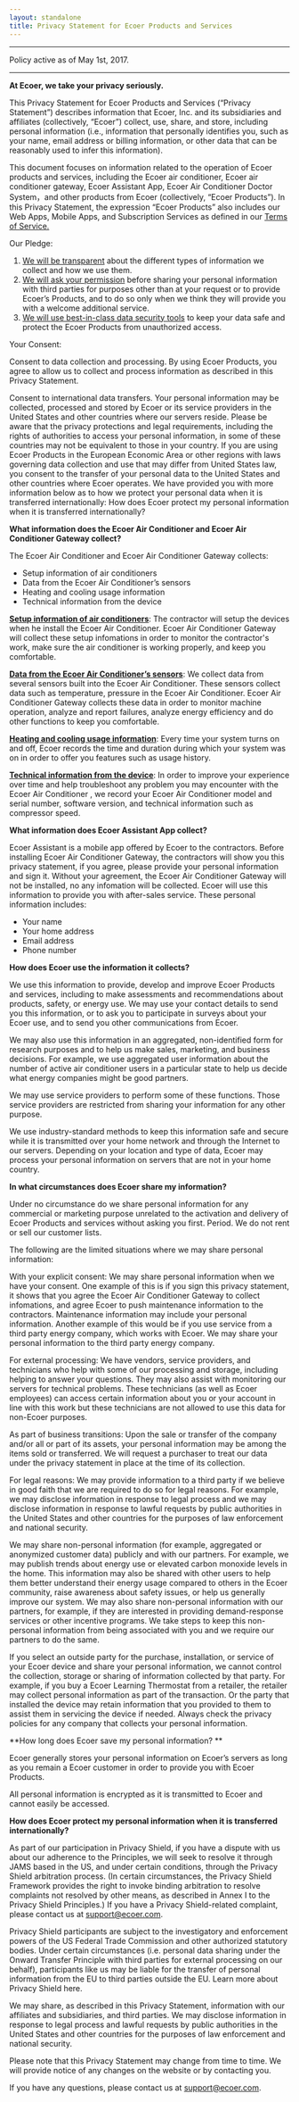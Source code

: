 ```yaml
---
layout: standalone
title: Privacy Statement for Ecoer Products and Services
---
```


----------
Policy active as of May 1st, 2017. 

----------
**At Ecoer, we take your privacy seriously.**

This Privacy Statement for Ecoer Products and Services (“Privacy Statement”) describes information that Ecoer, Inc. and its subsidiaries and affiliates (collectively, “Ecoer”) collect, use, share, and store, including personal information (i.e., information that personally identifies you, such as your name, email address or billing information, or other data that can be reasonably used to infer this information).

This document focuses on information related to the operation of Ecoer products and services, including the Ecoer air conditioner, Ecoer air conditioner gateway, Ecoer Assistant App, Ecoer Air Conditioner Doctor System，and other products from Ecoer (collectively, “Ecoer Products”). In this Privacy Statement, the expression “Ecoer Products” also includes our Web Apps, Mobile Apps, and Subscription Services as defined in our [Terms of Service.](https://www.ecoer.com/legal/terms-of-service/)

Our Pledge:

1. <u>We will be transparent</u> about the different types of information we collect and how we use them.
2. <u>We will ask your permission</u> before sharing your personal information with third parties for purposes other than at your request or to provide Ecoer’s Products, and to do so only when we think they will provide you with a welcome additional service.
3. <u>We will use best-in-class data security tools</u> to keep your data safe and protect the Ecoer Products from unauthorized access.

Your Consent:

Consent to data collection and processing. By using Ecoer Products, you agree to allow us to collect and process information as described in this Privacy Statement.

Consent to international data transfers. Your personal information may be collected, processed and stored by Ecoer or its service providers in the United States and other countries where our servers reside. Please be aware that the privacy protections and legal requirements, including the rights of authorities to access your personal information, in some of these countries may not be equivalent to those in your country. If you are using Ecoer Products in the European Economic Area or other regions with laws governing data collection and use that may differ from United States law, you consent to the transfer of your personal data to the United States and other countries where Ecoer operates. We have provided you with more information below as to how we protect your personal data when it is transferred internationally: How does Ecoer protect my personal information when it is transferred internationally?

**What information does the Ecoer Air Conditioner and Ecoer Air Conditioner Gateway collect?**

The Ecoer Air Conditioner and Ecoer Air Conditioner Gateway collects:

- Setup information of air conditioners
- Data from the Ecoer Air Conditioner’s sensors
- Heating and cooling usage information
- Technical information from the device

**<u>Setup information of air conditioners</u>**: The contractor will setup the devices when he install the Ecoer Air Conditioner. Ecoer Air Conditioner Gateway will collect these setup infomations in order to monitor the contractor's work, make sure the air conditioner is working properly, and keep you comfortable. 

**<u>Data from the Ecoer Air Conditioner’s sensors</u>**: We collect data from several sensors built into the Ecoer Air Conditioner. These sensors collect data such as temperature, pressure in the Ecoer Air Conditioner. Ecoer Air Conditioner Gateway collects these data in order to monitor machine operation, analyze and report failures, analyze energy efficiency and do other functions to keep you comfortable.

**<u>Heating and cooling usage information</u>**: Every time your system turns on and off, Ecoer records the time and duration during which your system was on in order to offer you features such as usage history.

**<u>Technical information from the device</u>**: In order to improve your experience over time and help troubleshoot any problem you may encounter with the Ecoer Air Conditioner , we record your Ecoer Air Conditioner model and serial number, software version, and technical information such as compressor speed.

**What information does Ecoer Assistant App collect?**

Ecoer Assistant is a mobile app offered by Ecoer to the contractors. Before installing Ecoer Air Conditioner Gateway, the contractors will show you this privacy statement, if you agree, please provide your personal information and sign it. Without your agreement, the Ecoer Air Conditioner Gateway will not be installed, no any infomation will be collected. Ecoer will use this information to provide you with after-sales service. These personal information includes:

- Your name
- Your home address
- Email address
- Phone number

**How does Ecoer use the information it collects?**

We use this information to provide, develop and improve Ecoer Products and services, including to make assessments and recommendations about products, safety, or energy use. We may use your contact details to send you this information, or to ask you to participate in surveys about your Ecoer use, and to send you other communications from Ecoer.

We may also use this information in an aggregated, non-identified form for research purposes and to help us make sales, marketing, and business decisions. For example, we use aggregated user information about the number of active air conditioner users in a particular state to help us decide what energy companies might be good partners.

We may use service providers to perform some of these functions. Those service providers are restricted from sharing your information for any other purpose.

We use industry-standard methods to keep this information safe and secure while it is transmitted over your home network and through the Internet to our servers. Depending on your location and type of data, Ecoer may process your personal information on servers that are not in your home country.

**In what circumstances does Ecoer share my information?**

Under no circumstance do we share personal information for any commercial or marketing purpose unrelated to the activation and delivery of Ecoer Products and services without asking you first. Period. We do not rent or sell our customer lists.

The following are the limited situations where we may share personal information:

With your explicit consent: We may share personal information when we have your consent. One example of this is if you sign this privacy statement, it shows that you agree the Ecoer Air Conditioner Gateway to collect infomations, and agree Ecoer to push maintenance information to the contractors. Maintenance information may include your personal information. Another example of this would be if you use service from a third party energy company, which works with Ecoer. We may share your personal information to the third party energy company. 

For external processing: We have vendors, service providers, and technicians who help with some of our processing and storage, including helping to answer your questions. They may also assist with monitoring our servers for technical problems. These technicians (as well as Ecoer employees) can access certain information about you or your account in line with this work but these technicians are not allowed to use this data for non-Ecoer purposes. 

As part of business transitions: Upon the sale or transfer of the company and/or all or part of its assets, your personal information may be among the items sold or transferred. We will request a purchaser to treat our data under the privacy statement in place at the time of its collection.

For legal reasons: We may provide information to a third party if we believe in good faith that we are required to do so for legal reasons. For example, we may disclose information in response to legal process and we may disclose information in response to lawful requests by public authorities in the United States and other countries for the purposes of law enforcement and national security.

We may share non-personal information (for example, aggregated or anonymized customer data) publicly and with our partners. For example, we may publish trends about energy use or elevated carbon monoxide levels in the home. This information may also be shared with other users to help them better understand their energy usage compared to others in the Ecoer community, raise awareness about safety issues, or help us generally improve our system. We may also share non-personal information with our partners, for example, if they are interested in providing demand-response services or other incentive programs. We take steps to keep this non-personal information from being associated with you and we require our partners to do the same.

If you select an outside party for the purchase, installation, or service of your Ecoer device and share your personal information, we cannot control the collection, storage or sharing of information collected by that party. For example, if you buy a Ecoer Learning Thermostat from a retailer, the retailer may collect personal information as part of the transaction. Or the party that installed the device may retain information that you provided to them to assist them in servicing the device if needed. Always check the privacy policies for any company that collects your personal information.

**How long does Ecoer save my personal information? **

Ecoer generally stores your personal information on Ecoer’s servers as long as you remain a Ecoer customer in order to provide you with Ecoer Products.

All personal information is encrypted as it is transmitted to Ecoer and cannot easily be accessed.


**How does Ecoer protect my personal information when it is transferred internationally?**

As part of our participation in Privacy Shield, if you have a dispute with us about our adherence to the Principles, we will seek to resolve it through JAMS based in the US, and under certain conditions, through the Privacy Shield arbitration process. (In certain circumstances, the Privacy Shield Framework provides the right to invoke binding arbitration to resolve complaints not resolved by other means, as described in Annex I to the Privacy Shield Principles.) If you have a Privacy Shield-related complaint, please contact us at support@ecoer.com.

Privacy Shield participants are subject to the investigatory and enforcement powers of the US Federal Trade Commission and other authorized statutory bodies. Under certain circumstances (i.e. personal data sharing under the Onward Transfer Principle with third parties for external processing on our behalf), participants like us may be liable for the transfer of personal information from the EU to third parties outside the EU. Learn more about Privacy Shield here.

We may share, as described in this Privacy Statement, information with our affiliates and subsidiaries, and third parties. We may disclose information in response to legal process and lawful requests by public authorities in the United States and other countries for the purposes of law enforcement and national security.

Please note that this Privacy Statement may change from time to time. We will provide notice of any changes on the website or by contacting you.

If you have any questions, please contact us at support@ecoer.com.